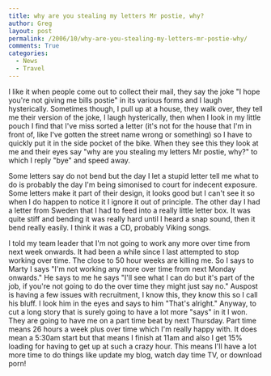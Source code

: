 ```yaml
---
title: why are you stealing my letters Mr postie, why?
author: Greg
layout: post
permalink: /2006/10/why-are-you-stealing-my-letters-mr-postie-why/
comments: True
categories:
  - News
  - Travel
---
```

I like it when people come out to collect their mail, they say the joke "I hope you're not giving me bills postie" in its various forms and I laugh hysterically. Sometimes though, I pull up at a house, they walk over, they tell me their version of the joke, I laugh hysterically, then when I look in my little pouch I find that I've miss sorted a letter (it's not for the house that I'm in front of, like I've gotten the street name wrong or something) so I have to quickly put it in the side pocket of the bike. When they see this they look at me and their eyes say "why are you stealing my letters Mr postie, why?" to which I reply "bye" and speed away.

Some letters say do not bend but the day I let a stupid letter tell me what to do is probably the day I'm being simonised to court for indecent exposure. Some letters make it part of their design, it looks good but I can't see it so when I do happen to notice it I ignore it out of principle. The other day I had a letter from Sweden that I had to feed into a really little letter box. It was quite stiff and bending it was really hard until I heard a snap sound, then it bend really easily. I think it was a CD, probably Viking songs.

I told my team leader that I'm not going to work any more over time from next week onwards. It had been a while since I last attempted to stop working over time. The close to 50 hour weeks are killing me. So I says to Marty I says "I'm not working any more over time from next Monday onwards." He says to me he says "I'll see what I can do but it's part of the job, if you're not going to do the over time they might just say no." Auspost is having a few issues with recruitment, I know this, they know this so I call his bluff. I look him in the eyes and says to him "That's alright." Anyway, to cut a long story that is surely going to have a lot more "says" in it I won. They are going to have me on a part time beat by next Thursday. Part time means 26 hours a week plus over time which I'm really happy with. It does mean a 5:30am start but that means I finish at 11am and also I get 15% loading for having to get up at such a crazy hour. This means I'll have a lot more time to do things like update my blog, watch day time TV, or download porn!